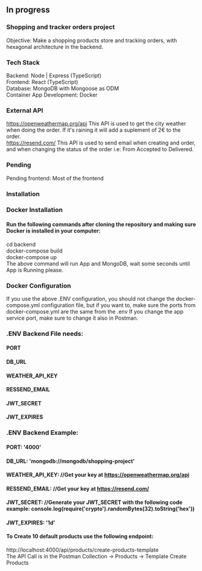 ## In progress

### Shopping and tracker orders project

Objective: Make a shopping products store and tracking orders, with hexagonal architecture in the backend.

### Tech Stack

Backend: Node | Express (TypeScript)  
Frontend: React (TypeScript)  
Database: MongoDB with Mongoose as ODM  
Container App Development: Docker

### External API

https://openweathermap.org/api This API is used to get the city weather when doing the order. If it's raining it will add a suplement of 2€ to the order.  
https://resend.com/ This API is used to send email when creating and order, and when changing the status of the order i.e: From Accepted to Delivered.

### Pending

Pending frontend: Most of the frontend

### Installation

### Docker Installation

#### Run the following commands after cloning the repository and making sure Docker is installed in your computer:

cd backend  
docker-compose build  
docker-compose up  
The above command will run App and MongoDB, wait some seconds until App is Running please.

### Docker Configuration

If you use the above .ENV configuration, you should not change the docker-compose.yml configuration file, but if you want to, make sure the ports from docker-compose.yml are the same from the .env
If you change the app service port, make sure to change it also in Postman.

### .ENV Backend File needs:

#### PORT

#### DB_URL

#### WEATHER_API_KEY

#### RESSEND_EMAIL

#### JWT_SECRET

#### JWT_EXPIRES

### .ENV Backend Example:

#### PORT: '4000'

#### DB_URL: 'mongodb://mongodb/shopping-project'

#### WEATHER_API_KEY: //Get your key at https://openweathermap.org/api

#### RESSEND_EMAIL: //Get your key at https://resend.com/

#### JWT_SECRET: //Generate your JWT_SECRET with the following code example: console.log(require('crypto').randomBytes(32).toString('hex'))

#### JWT_EXPIRES: '1d'

   
   
#### To Create 10 default products use the following endpoint:   
http://localhost:4000/api/products/create-products-template   
The API Call is in the Postman Collection -> Products -> Template Create Products
